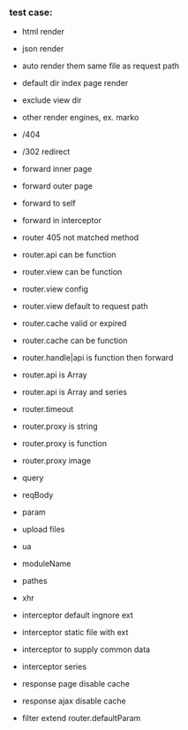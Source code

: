 ### test case:

* html render
* json render
* auto render them same file as request path
* default dir index page render
* exclude view dir
* other render engines, ex. marko
* /404
* /302 redirect

* forward inner page
* forward outer page
* forward to self
* forward in interceptor

* router 405 not matched method
* router.api can be function
* router.view can be function
* router.view config
* router.view default to request path
* router.cache valid or expired
* router.cache can be function
* router.handle|api is function then forward
* router.api is Array
* router.api is Array and series
* router.timeout
* router.proxy is string
* router.proxy is function
* router.proxy image

* query
* reqBody
* param
* upload files
* ua
* moduleName
* pathes
* xhr

* interceptor default ingnore ext
* interceptor static file with ext
* interceptor to supply common data
* interceptor series

* response page disable cache
* response ajax disable cache

* filter extend router.defaultParam
